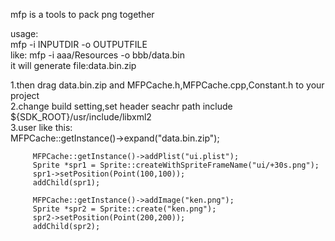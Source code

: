 mfp is a tools to pack png together  
  
usage:  
  mfp -i INPUTDIR -o OUTPUTFILE  
like:
   mfp -i aaa/Resources -o bbb/data.bin  
it will generate file:data.bin.zip  
  
  
1.then drag data.bin.zip and MFPCache.h,MFPCache.cpp,Constant.h to your project   
2.change build setting,set header seachr path include ${SDK_ROOT}/usr/include/libxml2  
3.user like this:  
 MFPCache::getInstance()->expand("data.bin.zip");
    
         MFPCache::getInstance()->addPlist("ui.plist");
		 Sprite *spr1 = Sprite::createWithSpriteFrameName("ui/+30s.png");	
		 spr1->setPosition(Point(100,100));
		 addChild(spr1);

		 MFPCache::getInstance()->addImage("ken.png");
		 Sprite *spr2 = Sprite::create("ken.png");
		 spr2->setPosition(Point(200,200));
		 addChild(spr2);

